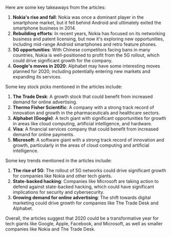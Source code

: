Here are some key takeaways from the articles:

1. **Nokia's rise and fall**: Nokia was once a dominant player in the smartphone market, but it fell behind Android and ultimately exited the smartphone business in 2014.
2. **Rebuilding efforts**: In recent years, Nokia has focused on its networking business and patent licensing, but now it's exploring new opportunities, including mid-range Android smartphones and retro feature phones.
3. **5G opportunities**: With Chinese competitors facing bans in many countries, Nokia is well-positioned to profit from the 5G rollout, which could drive significant growth for the company.
4. **Google's moves in 2020**: Alphabet may have some interesting moves planned for 2020, including potentially entering new markets and expanding its services.

Some key stock picks mentioned in the articles include:

1. **The Trade Desk**: A growth stock that could benefit from increased demand for online advertising.
2. **Thermo Fisher Scientific**: A company with a strong track record of innovation and growth in the pharmaceuticals and healthcare sectors.
3. **Alphabet (Google)**: A tech giant with significant opportunities for growth in areas like cloud computing, artificial intelligence, and hardware.
4. **Visa**: A financial services company that could benefit from increased demand for online payments.
5. **Microsoft**: A software giant with a strong track record of innovation and growth, particularly in the areas of cloud computing and artificial intelligence.

Some key trends mentioned in the articles include:

1. **The rise of 5G**: The rollout of 5G networks could drive significant growth for companies like Nokia and other tech giants.
2. **State-backed hacking**: Companies like Microsoft are taking action to defend against state-backed hacking, which could have significant implications for security and cybersecurity.
3. **Growing demand for online advertising**: The shift towards digital marketing could drive growth for companies like The Trade Desk and Alphabet.

Overall, the articles suggest that 2020 could be a transformative year for tech giants like Google, Apple, Facebook, and Microsoft, as well as smaller companies like Nokia and The Trade Desk.